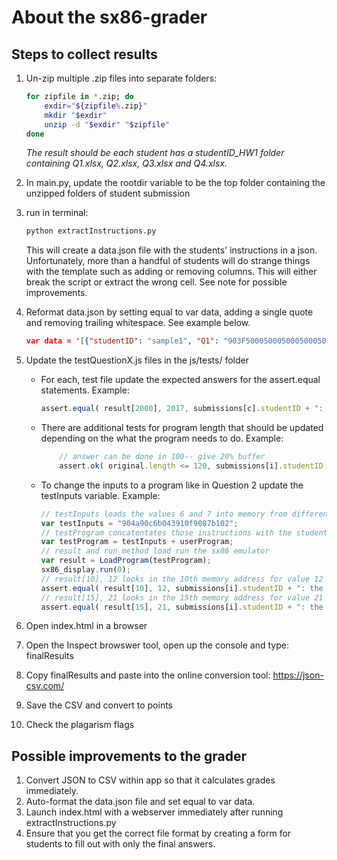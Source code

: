 # About the sx86-grader


## Steps to collect results

1. Un-zip multiple .zip files into separate folders:

    ```bash
    for zipfile in *.zip; do
        exdir="${zipfile%.zip}"
        mkdir "$exdir"
        unzip -d "$exdir" "$zipfile"
    done
    ```  
    *The result should be each student has a studentID_HW1 folder containing Q1.xlsx, Q2.xlsx, Q3.xlsx and Q4.xlsx.*  


2. In main.py, update the rootdir variable to be the top folder containing the unzipped folders of student submission

3. run in terminal:
    ```bash
    python extractInstructions.py
    ```
    This will create a data.json file with the students' instructions in a json. Unfortunately, more than a handful of students will do strange things with the template such as adding or removing columns. This will either break the script or extract the wrong cell. See note for possible improvements. 

4. Reformat data.json by setting equal to var data, adding a single quote and removing trailing whitespace. See example below.
    ```json
    var data = '[{"studentID": "sample1", "Q1": "903F50005000500050005000B0000000", "Q2": "900A904F908490C3B002B043900A904F9100C080C0C15082510351035103B002B0440000", "Q3": "90049043908690C29101B1001004B1011004B1021004B10390019042908390C4C000C041C082C0C3A10091418045403A50041005203560835002905EB0400000", "Q4": "901B9043B0409003C000904790808002403C90818002403C90828002403C90828002403C90848002403C90858002403C90868002403C6001202590D6B0C00000"}, {"studentID": "sample2", "Q1": "9000904090a090ff5003100180423023b0000000", "Q2": "90019042908a90cfb080b0c1c002c043910091425000b080500110048105302bb0c00000", "Q3": "90019042b00190029045b00190039047b00190049041b0019101c0049142c045908090c050c01002808130319103c0049144c045600150c0901eb0030000", "Q4": "900b9043b0409043c001908790d690408040403d90418040403d90428040403d90438040403d90448040403d90458040403d90468040403d60022026b0c10000"}]'
    ```

5. Update the testQuestionX.js files in the js/tests/ folder
    * For each, test file update the expected answers for the assert.equal statements. Example:  
      ```javascript
      assert.equal( result[2000], 2017, submissions[c].studentID + ": the 2000th memory address should contain the value 2017" );
      ```
     * There are additional tests for program length that should be updated depending on the what the program needs to do. Example:
        ```javascript
            // answer can be done in 100-- give 20% buffer
            assert.ok( original.length <= 120, submissions[i].studentID + ": there should be less than 120 instruction characters to complete this program" );
        ```
     * To change the inputs to a program like in Question 2 update the testInputs variable. Example:
        ```javascript
        // testInputs loads the values 6 and 7 into memory from different registers
        var testInputs = "904a90c6b043910f9087b102";
        // testProgram concatentates those instructions with the students
        var testProgram = testInputs + userProgram;
        // result and run method load run the sx86 emulator
        var result = LoadProgram(testProgram);
        sx86_display.run(0);
        // result[10], 12 looks in the 10th memory address for value 12
        assert.equal( result[10], 12, submissions[i].studentID + ": the 10th memory address should contain 12" );
        // result[15], 21 looks in the 15th memory address for value 21
        assert.equal( result[15], 21, submissions[i].studentID + ": the 15th memory address should contain 21" );
        ```

7. Open index.html in a browser

6. Open the Inspect browswer tool, open up the console and type: finalResults

7. Copy finalResults and paste into the online conversion tool: https://json-csv.com/
8. Save the CSV and convert to points 
9. Check the plagarism flags

## Possible improvements to the grader
1. Convert JSON to CSV within app so that it calculates grades immediately.
2. Auto-format the data.json file and set equal to var data.
3. Launch index.html with a webserver immediately after running extractInstructions.py
4. Ensure that you get the correct file format by creating a form for students to fill out with only the final answers.
